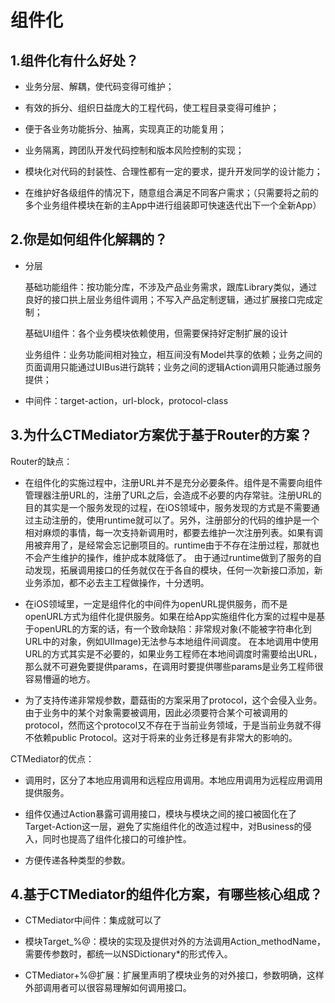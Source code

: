 # 组件化

## 1.组件化有什么好处？

- 业务分层、解耦，使代码变得可维护；

- 有效的拆分、组织日益庞大的工程代码，使工程目录变得可维护；

- 便于各业务功能拆分、抽离，实现真正的功能复用；

- 业务隔离，跨团队开发代码控制和版本风险控制的实现；

- 模块化对代码的封装性、合理性都有一定的要求，提升开发同学的设计能力；

- 在维护好各级组件的情况下，随意组合满足不同客户需求；（只需要将之前的多个业务组件模块在新的主App中进行组装即可快速迭代出下一个全新App）

## 2.你是如何组件化解耦的？

- 分层

	基础功能组件：按功能分库，不涉及产品业务需求，跟库Library类似，通过良好的接口拱上层业务组件调用；不写入产品定制逻辑，通过扩展接口完成定制；
	
	基础UI组件：各个业务模块依赖使用，但需要保持好定制扩展的设计
	
	业务组件：业务功能间相对独立，相互间没有Model共享的依赖；业务之间的页面调用只能通过UIBus进行跳转；业务之间的逻辑Action调用只能通过服务提供；

- 中间件：target-action，url-block，protocol-class

## 3.为什么CTMediator方案优于基于Router的方案？

Router的缺点：

- 在组件化的实施过程中，注册URL并不是充分必要条件。组件是不需要向组件管理器注册URL的，注册了URL之后，会造成不必要的内存常驻。注册URL的目的其实是一个服务发现的过程，在iOS领域中，服务发现的方式是不需要通过主动注册的，使用runtime就可以了。另外，注册部分的代码的维护是一个相对麻烦的事情，每一次支持新调用时，都要去维护一次注册列表。如果有调用被弃用了，是经常会忘记删项目的。runtime由于不存在注册过程，那就也不会产生维护的操作，维护成本就降低了。 由于通过runtime做到了服务的自动发现，拓展调用接口的任务就仅在于各自的模块，任何一次新接口添加，新业务添加，都不必去主工程做操作，十分透明。

- 在iOS领域里，一定是组件化的中间件为openURL提供服务，而不是openURL方式为组件化提供服务。如果在给App实施组件化方案的过程中是基于openURL的方案的话，有一个致命缺陷：非常规对象(不能被字符串化到URL中的对象，例如UIImage)无法参与本地组件间调度。
在本地调用中使用URL的方式其实是不必要的，如果业务工程师在本地间调度时需要给出URL，那么就不可避免要提供params，在调用时要提供哪些params是业务工程师很容易懵逼的地方。

- 为了支持传递非常规参数，蘑菇街的方案采用了protocol，这个会侵入业务。由于业务中的某个对象需要被调用，因此必须要符合某个可被调用的protocol，然而这个protocol又不存在于当前业务领域，于是当前业务就不得不依赖public Protocol。这对于将来的业务迁移是有非常大的影响的。

CTMediator的优点：

- 调用时，区分了本地应用调用和远程应用调用。本地应用调用为远程应用调用提供服务。

- 组件仅通过Action暴露可调用接口，模块与模块之间的接口被固化在了Target-Action这一层，避免了实施组件化的改造过程中，对Business的侵入，同时也提高了组件化接口的可维护性。

- 方便传递各种类型的参数。

## 4.基于CTMediator的组件化方案，有哪些核心组成？

- CTMediator中间件：集成就可以了

- 模块Target_%@：模块的实现及提供对外的方法调用Action_methodName，需要传参数时，都统一以NSDictionary*的形式传入。

- CTMediator+%@扩展：扩展里声明了模块业务的对外接口，参数明确，这样外部调用者可以很容易理解如何调用接口。
